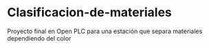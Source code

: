 # Clasificacion-de-materiales
Proyecto final en Open PLC para una estación que separa materiales dependiendo del color 
